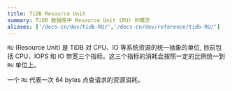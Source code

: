 ```yaml
---
title: TiDB Resource Unit
summary: TiDB 数据库中 Resource Unit (RU) 的概念
aliases: ['/docs-cn/dev/tidb-RU/','/docs-cn/dev/reference/tidb-RU/']
---
```

`RU` (Resource Unit) 是 TiDB 对 CPU、IO 等系统资源的统一抽象的单位, 目前包括 CPU、IOPS 和 IO 带宽三个指标。这三个指标的消耗会按照一定的比例统一到 `RU` 单位上。

一个 `RU` 代表一次 64 bytes 点查请求的资源消耗。